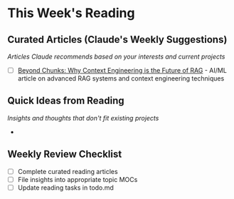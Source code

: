 # This Week's Reading

## Curated Articles (Claude's Weekly Suggestions)
*Articles Claude recommends based on your interests and current projects*

- [ ] [Beyond Chunks: Why Context Engineering is the Future of RAG](https://jxnl.co/writing/2025/08/27/facets-context-engineering/) - AI/ML article on advanced RAG systems and context engineering techniques 

## Quick Ideas from Reading
*Insights and thoughts that don't fit existing projects*

- 

## Weekly Review Checklist
- [ ] Complete curated reading articles
- [ ] File insights into appropriate topic MOCs
- [ ] Update reading tasks in todo.md